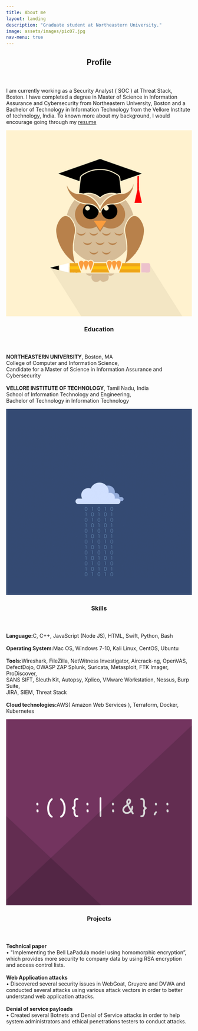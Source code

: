 ```yaml
---
title: About me
layout: landing
description: "Graduate student at Northeastern University."
image: assets/images/pic07.jpg
nav-menu: true
---
```


<!-- Main -->
<div id="main">

<!-- One -->
<section id="one">
	<div class="inner">
		<header class="major">
			<h2>Profile</h2>
		</header>
		<p>I am currently working as a Security Analyst ( SOC ) at Threat Stack, Boston. I have completed a degree in Master of Science in Information Assurance and Cybersecurity from Northeastern University, Boston and a Bachelor of Technology in Information Technology from the Vellore Institute of technology, India. To known more about my background, I would encourage going through my <a href="https://skyseccoder.github.io/assets/docs/Resume.pdf">resume</a></p>
	</div>
</section>

<!-- Two -->
<section id="two" class="spotlights">
	<section>
		<a href="generic.html" class="image">
			<img src="assets/images/pic08.jpg" alt="" data-position="center center" />
		</a>
		<div class="content">
			<div class="inner">
				<header class="major">
					<h3>Education</h3>
				</header>
				<p><b>NORTHEASTERN UNIVERSITY</b>, Boston, MA <br  />College of Computer and Information Science,<br  />Candidate for a Master of Science in Information Assurance and Cybersecurity
				<br  />
				<br  /><b>VELLORE INSTITUTE OF TECHNOLOGY</b>, Tamil Nadu, India <br  />School of Information Technology and Engineering, <br  />Bachelor of Technology in Information Technology
				</p>
				<ul class="actions">
					<!--li><a href="generic.html" class="button">Learn more</a></li-->
				</ul>
			</div>
		</div>
	</section>
	<section>
		<a href="generic.html" class="image">
			<img src="assets/images/pic09.jpg" alt="" data-position="top center" />
		</a>
		<div class="content">
			<div class="inner">
				<header class="major">
					<h3>Skills</h3>
				</header>
				<p><b>Language:</b>C, C++, JavaScript (Node JS), HTML, Swift, Python, Bash 
				<br /><br /><b>Operating System:</b>Mac OS, Windows 7-10, Kali Linux, CentOS, Ubuntu 
				<br /><br /><b>Tools:</b>Wireshark, FileZilla, NetWitness Investigator, Aircrack-ng, OpenVAS,
				<br /> DefectDojo, OWASP ZAP Splunk, Suricata, Metasploit, FTK Imager, ProDiscover, 
				<br />SANS SIFT, Sleuth Kit, Autopsy, Xplico, VMware Workstation, Nessus, Burp Suite, 
				<br />JIRA, SIEM, Threat Stack 
				<br /><br /><b>Cloud technologies:</b>AWS( Amazon Web Services ), Terraform, Docker, Kubernetes</p>
				<ul class="actions">
					<!--li><a href="generic.html" class="button">Learn more</a></li-->
				</ul>
			</div>
		</div>
	</section>
	<section>
		<a href="generic.html" class="image">
			<img src="assets/images/pic14.jpg" alt="" data-position="25% 25%" />
		</a>
		<div class="content">
			<div class="inner">
				<header class="major">
					<h3>Projects</h3>
				</header>
				<p><b>Technical paper</b>
						<br  />• "Implementing the Bell LaPadula model using homomorphic encryption”, which provides more security to company data by using RSA encryption and access control lists.
					<br  /><br  /><b>Web Application attacks</b> 
						<br  />• Discovered several security issues in WebGoat, Gruyere and DVWA and conducted several attacks using various attack vectors in order to better understand web application attacks.
					<br  /><br  /><b>Denial of service payloads</b> 
						<br  />• Created several Botnets and Denial of Service attacks in order to help system administrators and ethical penetrations testers to conduct attacks.
				</p>
				<ul class="actions">
					<!--li><a href="generic.html" class="button">Learn more</a></li-->
				</ul>
			</div>
		</div>
	</section>
</section>

<!-- Three >
<section id="three">
	<div class="inner">
		<header class="major">
			<h2>Massa libero</h2>
		</header>
		<p>Nullam et orci eu lorem consequat tincidunt vivamus et sagittis libero. Mauris aliquet magna magna sed nunc rhoncus pharetra. Pellentesque condimentum sem. In efficitur ligula tate urna. Maecenas laoreet massa vel lacinia pellentesque lorem ipsum dolor. Nullam et orci eu lorem consequat tincidunt. Vivamus et sagittis libero. Mauris aliquet magna magna sed nunc rhoncus amet pharetra et feugiat tempus.</p>
		<ul class="actions">
			<!-li><a href="generic.html" class="button next">Get Started</a></li->
		</ul>
	</div>
</section-->

</div>
